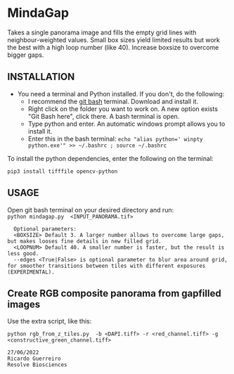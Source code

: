 # MindaGap
   Takes a single panorama image and fills the empty grid lines with neighbour-weighted values.
   Small box sizes yield limited results but work the best with a high loop number (like 40).  Increase boxsize to overcome bigger gaps.
   
   
INSTALLATION 
------------    

 - You need a terminal and Python installed. If you don't, do the following:
   - I recommend the [git bash](https://github.com/git-for-windows/git/releases/download/v2.37.2.windows.2/Git-2.37.2.2-64-bit.exe) terminal. Download and install it.
   - Right click on the folder you want to work on. A new option exists "Git Bash here", click there. A bash terminal is open.
   - Type python and enter. An automatic windows prompt allows you to install it.
   - Enter this in the bash terminal: ```echo "alias python=' winpty python.exe'" >> ~/.bashrc ; source ~/.bashrc```

To install the python dependencies, enter the following on the terminal:

```pip3 install tifffile opencv-python  ```
   
USAGE  
-----------
Open git bash terminal on your desired directory and run:    
 ```python mindagap.py  <INPUT_PANORAMA.tif>```

      Optional parameters:
      <BOXSIZE> Default 3. A larger number allows to overcome large gaps, but makes looses fine details in new filled grid.      
      <LOOPNUM> Default 40. A smaller number is faster, but the result is less good.       
      --edges <True|False> is optional parameter to blur area around grid, for smoother transitions between tiles with different exposures (EXPERIMENTAL).   
   
   
Create RGB composite panorama from gapfilled images  
-----------
Use the extra script, like this:

 ```python rgb_from_z_tiles.py  -b <DAPI.tiff> -r <red_channel.tiff> -g <constructive_green_channel.tiff>  ```



    27/06/2022
    Ricardo Guerreiro
    Resolve Biosciences
    
    
